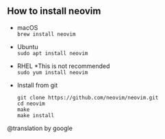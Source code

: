 ## How to install neovim

- macOS  
  `brew install neovim`

- Ubuntu  
  `sudo apt install neovim`

- RHEL *This is not recommended  
  `sudo yum install neovim`

- Install from git
  ```
  git clone https://github.com/neovim/neovim.git
  cd neovim
  make
  make install
  ```

@translation by google

